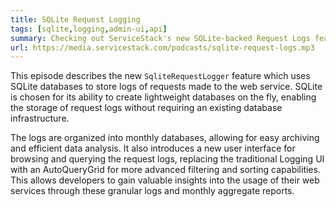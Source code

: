 ```yaml
---
title: SQLite Request Logging
tags: [sqlite,logging,admin-ui,api]
summary: Checking out ServiceStack's new SQLite-backed Request Logs feature and Admin UI enhancements
url: https://media.servicestack.com/podcasts/sqlite-request-logs.mp3
---
```


This episode describes the new `SqliteRequestLogger` feature which uses SQLite databases to store 
logs of requests made to the web service. SQLite is chosen for its ability to create lightweight databases 
on the fly, enabling the storage of request logs without requiring an existing database infrastructure. 

The logs are organized into monthly databases, allowing for easy archiving and efficient data analysis. 
It also introduces a new user interface for browsing and querying the request logs, replacing the 
traditional Logging UI with an AutoQueryGrid for more advanced filtering and sorting capabilities. 
This allows developers to gain valuable insights into the usage of their web services through these 
granular logs and monthly aggregate reports.